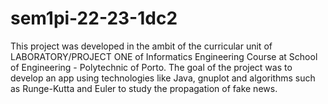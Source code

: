# sem1pi-22-23-1dc2
This project was developed in the ambit of the curricular unit of LABORATORY/PROJECT ONE of Informatics Engineering Course at School of Engineering - Polytechnic of Porto. The goal of the project was to develop an app using technologies like Java, gnuplot and algorithms such as Runge-Kutta and Euler to study the propagation of fake news.
